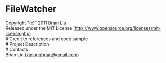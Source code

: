 # FileWatcher

Copyright "(c)" 2011 Brian Liu
 <br />Released under the MIT License
(http://www.opensource.org/licenses/mit-license.php)
<br /># Credit to references and code sample
<br /># Project Description
<br /># Contacts
<br />Brian Liu (xinlongbrian@gmail.com)

